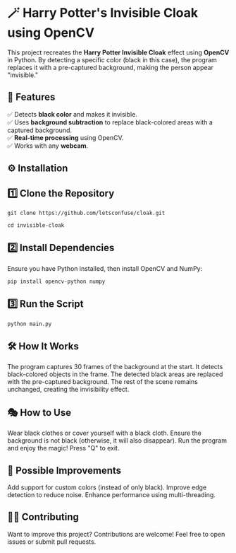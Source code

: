 # 🪄 Harry Potter's Invisible Cloak using OpenCV  

This project recreates the **Harry Potter Invisible Cloak** effect using **OpenCV** in Python. By detecting a specific color (black in this case), the program replaces it with a pre-captured background, making the person appear "invisible."  


## 📌 Features  
✅ Detects **black color** and makes it invisible.  
✅ Uses **background subtraction** to replace black-colored areas with a captured background.  
✅ **Real-time processing** using OpenCV.  
✅ Works with any **webcam**.  

## ⚙️ Installation  
## 1️⃣ Clone the Repository  

`git clone https://github.com/letsconfuse/cloak.git`

`cd invisible-cloak`

## 2️⃣ Install Dependencies

Ensure you have Python installed, then install OpenCV and NumPy:

`pip install opencv-python numpy`

## 3️⃣ Run the Script

`python main.py`

## 🛠 How It Works

The program captures 30 frames of the background at the start.
It detects black-colored objects in the frame.
The detected black areas are replaced with the pre-captured background.
The rest of the scene remains unchanged, creating the invisibility effect.

## 🎭 How to Use

Wear black clothes or cover yourself with a black cloth.
Ensure the background is not black (otherwise, it will also disappear).
Run the program and enjoy the magic!
Press "Q" to exit.

## 📌 Possible Improvements

Add support for custom colors (instead of only black).
Improve edge detection to reduce noise.
Enhance performance using multi-threading.

## 👨‍💻 Contributing

Want to improve this project? Contributions are welcome! Feel free to open issues or submit pull requests.
